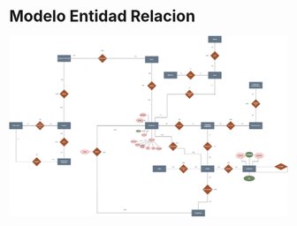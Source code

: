 # Modelo Entidad Relacion 
<!DOCTYPE html>
<img src="images/Modelo-ER.drawio.png" style="background-color: white;">

